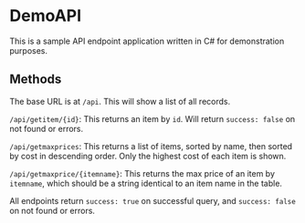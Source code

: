 # DemoAPI

This is a sample API endpoint application written in C# for demonstration purposes.

## Methods

The base URL is at `/api`. This will show a list of all records.

`/api/getitem/{id}`: This returns an item by `id`. Will return `success: false` on not found or errors.

`/api/getmaxprices`: This returns a list of items, sorted by name, then sorted by cost in descending order. Only the highest cost of each item is shown.

`/api/getmaxprice/{itemname}`: This returns the max price of an item by `itemname`, which should be a string identical to an item name in the table.

All endpoints return `success: true` on successful query, and `success: false` on not found or errors.
